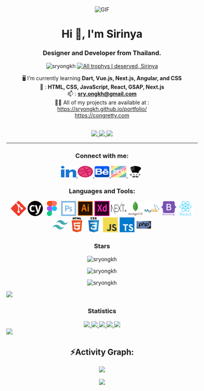<div align="center">
  <img src="https://media.giphy.com/media/l3978y5HqiEtqupiM/giphy.gif" alt="GIF">

  <h1>Hi 👋, I'm Sirinya</h1>
  <h3>Designer and Developer from Thailand.</h3>

  <img src="https://komarev.com/ghpvc/?username=sryongkh&label=Profile%20views&color=0e75b6&style=flat" alt="sryongkh" />

  <a align="center" href="https://github.com/ryo-ma/github-profile-trophy">
    <img src="https://github-profile-trophy.vercel.app/?username=sryongkh&theme=oldie&margin-w=6&title=-Issues,-PullRequest,%20-Reviews" alt="All trophys I deserved, Sirinya" />
  </a>
</div>

<div align="center">

🖥 I’m currently learning <b>Dart, Vue.js, Next.js, Angular, and CSS</b>  
💬 : <b>HTML, CSS, JavaScript, React, GSAP, Next.js</b>  
📫 : <b>sry.ongkh@gmail.com</b>  
👨‍💻 All of my projects are available at :  
<a href="https://sryongkh.github.io/portfolio/">https://sryongkh.github.io/portfolio/</a>  
<a href="https://congretty.com">https://congretty.com</a>

<br>

<a href="https://www.linkedin.com/in/sry-tn" target="_blank">
  <img src="https://img.shields.io/badge/LinkedIn-0077B5?style=for-the-badge&logo=linkedin&logoColor=white">
</a>
<a href="https://github.com/sryongkh" target="_blank">
  <img src="https://img.shields.io/badge/GitHub-100000?style=for-the-badge&logo=github&logoColor=white">
</a>
<a href="mailto:sry.ongkh@gmail.com">
  <img src="https://img.shields.io/badge/-Gmail-%23333?style=for-the-badge&logo=gmail&logoColor=white">
</a>

</div>

---

<h3 align="center">Connect with me:</h3>
<p align="center">
  <a href="https://linkedin.com/in/sry-tn" target="blank">
    <img src="https://raw.githubusercontent.com/teamedwardforever/Readme-Generator/71f25dd8b98329b168142a6b782a107b75eab178/svg/Social/linked-in-alt.svg" alt="sry-tn" height="30" width="40" />
  </a>
  <a href="https://dribbble.com/sry_tn" target="blank">
    <img src="https://raw.githubusercontent.com/teamedwardforever/Readme-Generator/71f25dd8b98329b168142a6b782a107b75eab178/svg/Social/dribbble.svg" alt="sry_tn" height="30" width="40" />
  </a>
  <a href="https://www.behance.net/sirinyaongkham" target="blank">
    <img src="https://raw.githubusercontent.com/teamedwardforever/Readme-Generator/71f25dd8b98329b168142a6b782a107b75eab178/svg/Social/behance.svg" alt="sirinyaongkham" height="30" width="40" />
  </a>
  <a href="https://dev.to/sryongkh" target="blank">
    <img src="https://raw.githubusercontent.com/teamedwardforever/Readme-Generator/71f25dd8b98329b168142a6b782a107b75eab178/svg/Social/devto.svg" alt="sryongkh" height="30" width="40" />
  </a>
  <a href="https://www.codechef.com/users/sryongkh" target="blank">
    <img src="https://raw.githubusercontent.com/teamedwardforever/Readme-Generator/71f25dd8b98329b168142a6b782a107b75eab178/svg/Social/codechef.svg" alt="sryongkh" height="30" width="40" />
  </a>
</p>

<h3 align="center">Languages and Tools:</h3>
<p align="center">
  <img src="https://raw.githubusercontent.com/teamedwardforever/Readme-Generator/71f25dd8b98329b168142a6b782a107b75eab178/svg/Skills/Other/git-scm-icon.svg" alt="Git" width="40" height="40"/>
  <img src="https://raw.githubusercontent.com/teamedwardforever/Readme-Generator/71f25dd8b98329b168142a6b782a107b75eab178/svg/Skills/Testing/cypress.svg" alt="Cypress" width="40" height="40"/>
  <img src="https://raw.githubusercontent.com/teamedwardforever/Readme-Generator/71f25dd8b98329b168142a6b782a107b75eab178/svg/Skills/Software/figma-icon.svg" alt="Figma" width="40" height="40"/>
  <img src="https://raw.githubusercontent.com/teamedwardforever/Readme-Generator/71f25dd8b98329b168142a6b782a107b75eab178/svg/Skills/Software/photoshop-line.svg" alt="Photoshop" width="40" height="40"/>
  <img src="https://raw.githubusercontent.com/teamedwardforever/Readme-Generator/71f25dd8b98329b168142a6b782a107b75eab178/svg/Skills/Software/adobe_illustrator-icon%20(1).svg" alt="Adobe Illustrator" width="40" height="40"/>
  <img src="https://raw.githubusercontent.com/teamedwardforever/Readme-Generator/71f25dd8b98329b168142a6b782a107b75eab178/svg/Skills/Software/adobe-xd.svg" alt="Adobe-Xd" width="40" height="40"/>
  <img src="https://raw.githubusercontent.com/teamedwardforever/Readme-Generator/71f25dd8b98329b168142a6b782a107b75eab178/svg/Skills/Static/nextjs-2.svg" alt="Nextjs" width="40" height="40"/>
  <img src="https://raw.githubusercontent.com/teamedwardforever/Readme-Generator/71f25dd8b98329b168142a6b782a107b75eab178/svg/Skills/Database/mongodb-original-wordmark.svg" alt="Mongodb" width="40" height="40"/>
  <img src="https://raw.githubusercontent.com/teamedwardforever/Readme-Generator/71f25dd8b98329b168142a6b782a107b75eab178/svg/Skills/Database/mysql-original-wordmark.svg" alt="Mysql" width="40" height="40"/>
  <img src="https://raw.githubusercontent.com/teamedwardforever/Readme-Generator/71f25dd8b98329b168142a6b782a107b75eab178/svg/Skills/Frontend/bootstrap-plain-wordmark.svg" alt="Bootstrap" width="40" height="40"/>
  <img src="https://raw.githubusercontent.com/teamedwardforever/Readme-Generator/71f25dd8b98329b168142a6b782a107b75eab178/svg/Skills/Frontend/react-original-wordmark.svg" alt="React" width="40" height="40"/>
  <img src="https://raw.githubusercontent.com/teamedwardforever/Readme-Generator/71f25dd8b98329b168142a6b782a107b75eab178/svg/Skills/Frontend/tailwindcss-icon.svg" alt="Tailwindcss" width="40" height="40"/>
  <img src="https://raw.githubusercontent.com/teamedwardforever/Readme-Generator/71f25dd8b98329b168142a6b782a107b75eab178/svg/Skills/Frontend/html5-original-wordmark.svg" alt="HTML" width="40" height="40"/>
  <img src="https://raw.githubusercontent.com/teamedwardforever/Readme-Generator/71f25dd8b98329b168142a6b782a107b75eab178/svg/Skills/Frontend/css3-original-wordmark.svg" alt="Css" width="40" height="40"/>
  <img src="https://raw.githubusercontent.com/teamedwardforever/Readme-Generator/71f25dd8b98329b168142a6b782a107b75eab178/svg/Skills/Languages/javascript-original.svg" alt="Javascript" width="40" height="40"/>
  <img src="https://raw.githubusercontent.com/teamedwardforever/Readme-Generator/71f25dd8b98329b168142a6b782a107b75eab178/svg/Skills/Languages/typescript-original.svg" alt="Typescript" width="40" height="40"/>
  <img src="https://raw.githubusercontent.com/teamedwardforever/Readme-Generator/71f25dd8b98329b168142a6b782a107b75eab178/svg/Skills/Languages/php-original.svg" alt="PHP" width="40" height="40"/>
</p>

<h3 align="center">Stars</h3>
<p align="center">
  <img height="180em" src="https://github-readme-stats.vercel.app/api/top-langs/?username=sryongkh&layout=compact&theme=neon" alt=sryongkh />
</p>
<p align="center">
  <img height="180em" src="https://github-readme-stats.vercel.app/api?username=sryongkh&show_icons=true&locale=en&theme=highcontrast" alt="sryongkh" />
</p>
<p align="center">
  <img height="180em" src="https://github-readme-streak-stats.herokuapp.com/?user=sryongkh&theme=highcontrast" alt="sryongkh" />
</p>

<img src="https://user-images.githubusercontent.com/73097560/115834477-dbab4500-a447-11eb-908a-139a6edaec5c.gif">

<h3 align="center">Statistics</h3>
<div align="center">
  <a href="https://github.com/sryongkh">
    <img src="http://github-profile-summary-cards.vercel.app/api/cards/stats?username=sryongkh&theme=2077" height="180em" />
    <img src="http://github-profile-summary-cards.vercel.app/api/cards/most-commit-language?username=sryongkh&theme=2077" height="180em" />
    <img src="http://github-profile-summary-cards.vercel.app/api/cards/repos-per-language?username=sryongkh&theme=2077" height="180em" />
    <img src="http://github-profile-summary-cards.vercel.app/api/cards/productive-time?username=sryongkh&theme=2077" height="180em" />
    <img src="http://github-profile-summary-cards.vercel.app/api/cards/profile-details?username=sryongkh&theme=2077" height="180em" />
  </a>
</div>

<img src="https://user-images.githubusercontent.com/73097560/115834477-dbab4500-a447-11eb-908a-139a6edaec5c.gif">

<h2 align="center">⚡Activity Graph:</h2>
<p align="center">
  <img src="https://github-readme-activity-graph.vercel.app/graph?username=sryongkh&theme=high-contrast"/>
</p>

<p align="center">
  <img src="https://media.giphy.com/media/v1.Y2lkPTc5MGI3NjExYjZ2MnA1NDA2d2lkNTZwNHF0eTYwdGplNTFyZXRjY2c3bjBpb3V1dyZlcD12MV9pbnRlcm5hbF9naWZfYnlfaWQmY3Q9Zw/9LZTcawH3mc8V2oUqk/giphy.gif" />
</p>
